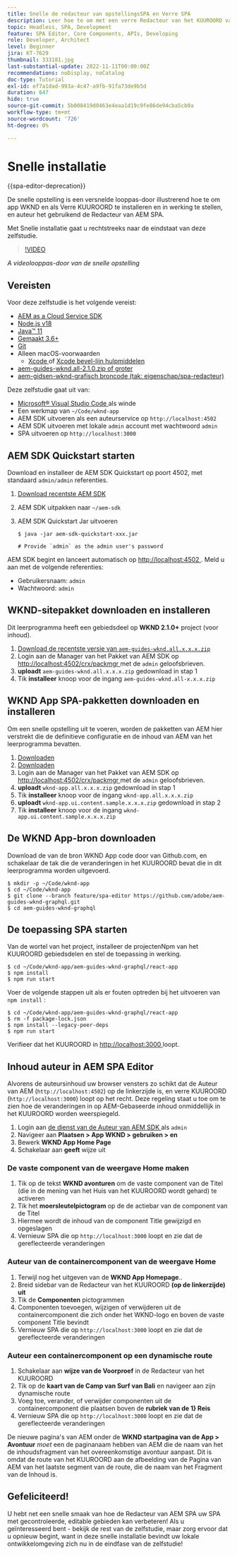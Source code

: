 ```yaml
---
title: Snelle de redacteur van opstellingsSPA en Verre SPA
description: Leer hoe te om met een verre Redacteur van het KUUROORD van SPA en van AEM in 15 minuten in werking te stellen!
topic: Headless, SPA, Development
feature: SPA Editor, Core Components, APIs, Developing
role: Developer, Architect
level: Beginner
jira: KT-7629
thumbnail: 333181.jpg
last-substantial-update: 2022-11-11T00:00:00Z
recommendations: noDisplay, noCatalog
doc-type: Tutorial
exl-id: ef7a1dad-993a-4c47-a9fb-91fa73de9b5d
duration: 647
hide: true
source-git-commit: 5b008419d0463e4eaa1d19c9fe86de94cba5cb9a
workflow-type: tm+mt
source-wordcount: '726'
ht-degree: 0%

---
```


# Snelle installatie

{{spa-editor-deprecation}}

De snelle opstelling is een versnelde looppas-door illustrerend hoe te om app WKND en als Verre KUUROORD te installeren en in werking te stellen, en auteur het gebruikend de Redacteur van AEM SPA.

Met Snelle installatie gaat u rechtstreeks naar de eindstaat van deze zelfstudie.

>[!VIDEO](https://video.tv.adobe.com/v/333181?quality=12&learn=on)

_A videolooppas-door van de snelle opstelling_

## Vereisten

Voor deze zelfstudie is het volgende vereist:

+ [AEM as a Cloud Service SDK](https://experienceleague.adobe.com/docs/experience-manager-learn/cloud-service/local-development-environment-set-up/aem-runtime.html?lang=en)
+ [ Node.js v18 ](https://nodejs.org/en/)
+ [ Java™ 11 ](https://downloads.experiencecloud.adobe.com/content/software-distribution/en/general.html)
+ [ Gemaakt 3.6+ ](https://maven.apache.org/)
+ [ Git ](https://git-scm.com/downloads)
+ Alleen macOS-voorwaarden
   + [ Xcode ](https://developer.apple.com/xcode/) of [ Xcode bevel-lijn hulpmiddelen ](https://developer.apple.com/xcode/resources/)
+ [ aem-guides-wknd.all-2.1.0.zip of groter ](https://github.com/adobe/aem-guides-wknd/releases)
+ [ aem-gidsen-wknd-grafisch broncode (tak: eigenschap/spa-redacteur) ](https://github.com/adobe/aem-guides-wknd-graphql/tree/feature/spa-editor)


Deze zelfstudie gaat uit van:

+ [ Microsoft® Visual Studio Code ](https://visualstudio.microsoft.com/) als winde
+ Een werkmap van `~/Code/wknd-app`
+ AEM SDK uitvoeren als een auteurservice op `http://localhost:4502`
+ AEM SDK uitvoeren met lokale `admin` account met wachtwoord `admin`
+ SPA uitvoeren op `http://localhost:3000`

## AEM SDK Quickstart starten

Download en installeer de AEM SDK Quickstart op poort 4502, met standaard `admin/admin` referenties.

1. [ Download recentste AEM SDK ](https://experience.adobe.com/#/downloads/content/software-distribution/en/aemcloud.html?fulltext=AEM*+SDK*&orderby=%40jcr%3Acontent%2Fjcr%3AlastModified&orderby.sort=desc&layout=list&p.offset=0&p.limit=1)
1. AEM SDK uitpakken naar `~/aem-sdk`
1. AEM SDK Quickstart Jar uitvoeren

   ```
   $ java -jar aem-sdk-quickstart-xxx.jar
   
   # Provide `admin` as the admin user's password
   ```

AEM SDK begint en lanceert automatisch op [ http://localhost:4502 ](http://localhost:4502). Meld u aan met de volgende referenties:

+ Gebruikersnaam: `admin`
+ Wachtwoord: `admin`

## WKND-sitepakket downloaden en installeren

Dit leerprogramma heeft een gebiedsdeel op __WKND 2.1.0+__ project (voor inhoud).

1. [ Download de recentste versie van `aem-guides-wknd.all.x.x.x.zip` ](https://github.com/adobe/aem-guides-wknd/releases)
1. Login aan de Manager van het Pakket van AEM SDK op [ http://localhost:4502/crx/packmgr ](http://localhost:4502/crx/packmgr) met de `admin` geloofsbrieven.
1. __uploadt__ `aem-guides-wknd.all.x.x.x.zip` gedownload in stap 1
1. Tik __installeer__ knoop voor de ingang `aem-guides-wknd.all-x.x.x.zip`

## WKND App SPA-pakketten downloaden en installeren

Om een snelle opstelling uit te voeren, worden de pakketten van AEM hier verstrekt die de definitieve configuratie en de inhoud van AEM van het leerprogramma bevatten.

1. [Downloaden ](./assets/quick-setup/wknd-app.all-1.0.0-SNAPSHOT.zip)
1. [Downloaden ](./assets/quick-setup/wknd-app.ui.content.sample-1.0.1.zip)
1. Login aan de Manager van het Pakket van AEM SDK op [ http://localhost:4502/crx/packmgr ](http://localhost:4502/crx/packmgr) met de `admin` geloofsbrieven.
1. __uploadt__ `wknd-app.all.x.x.x.zip` gedownload in stap 1
1. Tik __installeer__ knoop voor de ingang `wknd-app.all.x.x.x.zip`
1. __uploadt__ `wknd-app.ui.content.sample.x.x.x.zip` gedownload in stap 2
1. Tik __installeer__ knoop voor de ingang `wknd-app.ui.content.sample.x.x.x.zip`

## De WKND App-bron downloaden

Download de van de bron WKND App code door van Github.com, en schakelaar de tak die de veranderingen in het KUUROORD bevat die in dit leerprogramma worden uitgevoerd.

```
$ mkdir -p ~/Code/wknd-app
$ cd ~/Code/wknd-app
$ git clone --branch feature/spa-editor https://github.com/adobe/aem-guides-wknd-graphql.git
$ cd aem-guides-wknd-graphql
```

## De toepassing SPA starten

Van de wortel van het project, installeer de projectenNpm van het KUUROORD gebiedsdelen en stel de toepassing in werking.

```
$ cd ~/Code/wknd-app/aem-guides-wknd-graphql/react-app
$ npm install
$ npm run start
```

Voer de volgende stappen uit als er fouten optreden bij het uitvoeren van `npm install` :

```
$ cd ~/Code/wknd-app/aem-guides-wknd-graphql/react-app
$ rm -f package-lock.json
$ npm install --legacy-peer-deps
$ npm run start
```

Verifieer dat het KUUROORD in [ http://localhost:3000 ](http://localhost:3000) loopt.

## Inhoud auteur in AEM SPA Editor

Alvorens de auteursinhoud uw browser vensters zo schikt dat de Auteur van AEM (`http://localhost:4502`) op de linkerzijde is, en verre KUUROORD (`http://localhost:3000`) loopt op het recht. Deze regeling staat u toe om te zien hoe de veranderingen in op AEM-Gebaseerde inhoud onmiddellijk in het KUUROORD worden weerspiegeld.

1. Login aan [ de dienst van de Auteur van AEM SDK ](http://localhost:4502) als `admin`
1. Navigeer aan __Plaatsen > App WKND > gebruiken > en__
1. Bewerk __WKND App Home Page__
1. Schakelaar aan __geeft__ wijze uit

### De vaste component van de weergave Home maken

1. Tik op de tekst __WKND avonturen__ om de vaste component van de Titel (die in de mening van het Huis van het KUUROORD wordt gehard) te activeren
1. Tik het __moersleutelpictogram__ op de de actiebar van de component van de Titel
1. Hiermee wordt de inhoud van de component Title gewijzigd en opgeslagen
1. Vernieuw SPA die op `http://localhost:3000` loopt en zie dat de gereflecteerde veranderingen

### Auteur van de containercomponent van de weergave Home

1. Terwijl nog het uitgeven van de __WKND App Homepage__..
1. Breid sidebar van de Redacteur van het KUUROORD __(op de linkerzijde) uit__
1. Tik de __Componenten__ pictogrammen
1. Componenten toevoegen, wijzigen of verwijderen uit de containercomponent die zich onder het WKND-logo en boven de vaste component Title bevindt
1. Vernieuw SPA die op `http://localhost:3000` loopt en zie dat de gereflecteerde veranderingen

### Auteur een containercomponent op een dynamische route

1. Schakelaar aan __wijze van de Voorproef__ in de Redacteur van het KUUROORD
1. Tik op de __kaart van de Camp van Surf van Bali__ en navigeer aan zijn dynamische route
1. Voeg toe, verander, of verwijder componenten uit de containercomponent die plaatsen boven de __rubriek van de 1} Reis__
1. Vernieuw SPA die op `http://localhost:3000` loopt en zie dat de gereflecteerde veranderingen

De nieuwe pagina&#39;s van AEM onder de __WKND startpagina van de App > Avontuur__ _moet_ een de paginanaam hebben van AEM die de naam van het de inhoudsfragment van het overeenkomstige avontuur aanpast. Dit is omdat de route van het KUUROORD aan de afbeelding van de Pagina van AEM van het laatste segment van de route, die de naam van het Fragment van de Inhoud is.

## Gefeliciteerd!

U hebt net een snelle smaak van hoe de Redacteur van AEM SPA uw SPA met gecontroleerde, editable gebieden kan verbeteren! Als u geïnteresseerd bent - bekijk de rest van de zelfstudie, maar zorg ervoor dat u opnieuw begint, want in deze snelle installatie bevindt uw lokale ontwikkelomgeving zich nu in de eindfase van de zelfstudie!
